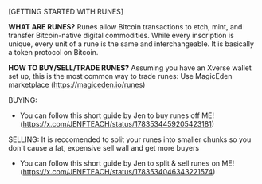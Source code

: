 [GETTING STARTED WITH RUNES]

**WHAT ARE RUNES?**
Runes allow Bitcoin transactions to etch, mint, and transfer Bitcoin-native digital commodities. While every inscription is unique, every unit of a rune is the same and interchangeable. It is basically a token protocol on Bitcoin.

**HOW TO BUY/SELL/TRADE RUNES?**
Assuming you have an Xverse wallet set up, this is the most common way to trade runes:
Use MagicEden marketplace (https://magiceden.io/runes)

BUYING:
- You can follow this short guide by Jen to buy runes off ME! (https://x.com/JENFTEACH/status/1783534459205423181)

SELLING:
It is reccomended to split your runes into smaller chunks so you don't cause a fat, expensive sell wall and get more buyers
- You can follow this short guide by Jen to split & sell runes on ME! (https://x.com/JENFTEACH/status/1783534046343221574)